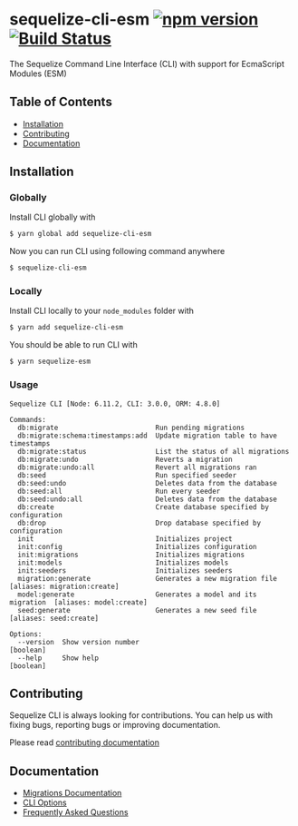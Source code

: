 # sequelize-cli-esm [![npm version](https://badge.fury.io/js/sequelize-cli-esm.svg)](https://badge.fury.io/js/sequelize-cli-esm) [![Build Status](https://travis-ci.org/rtablada/sequelize-cli-esm.svg?branch=master)](https://travis-ci.org/rtablada/sequelize-cli-esm)

The Sequelize Command Line Interface (CLI) with support for EcmaScript Modules (ESM)

## Table of Contents
- [Installation](#installation)
- [Contributing](#contributing)
- [Documentation](#documentation)

## Installation

### Globally
Install CLI globally with

```bash
$ yarn global add sequelize-cli-esm
```

Now you can run CLI using following command anywhere

```bash
$ sequelize-cli-esm
```

### Locally
Install CLI locally to your `node_modules` folder with

```bash
$ yarn add sequelize-cli-esm
```

You should be able to run CLI with

```bash
$ yarn sequelize-esm
```

### Usage
```
Sequelize CLI [Node: 6.11.2, CLI: 3.0.0, ORM: 4.8.0]

Commands:
  db:migrate                        Run pending migrations
  db:migrate:schema:timestamps:add  Update migration table to have timestamps
  db:migrate:status                 List the status of all migrations
  db:migrate:undo                   Reverts a migration
  db:migrate:undo:all               Revert all migrations ran
  db:seed                           Run specified seeder
  db:seed:undo                      Deletes data from the database
  db:seed:all                       Run every seeder
  db:seed:undo:all                  Deletes data from the database
  db:create                         Create database specified by configuration
  db:drop                           Drop database specified by configuration
  init                              Initializes project
  init:config                       Initializes configuration
  init:migrations                   Initializes migrations
  init:models                       Initializes models
  init:seeders                      Initializes seeders
  migration:generate                Generates a new migration file       [aliases: migration:create]
  model:generate                    Generates a model and its migration  [aliases: model:create]
  seed:generate                     Generates a new seed file            [aliases: seed:create]

Options:
  --version  Show version number                                         [boolean]
  --help     Show help                                                   [boolean]
```

## Contributing

Sequelize CLI is always looking for contributions. You can help us with fixing bugs, reporting bugs or improving documentation.

Please read [contributing documentation](CONTRIBUTING.md)

## Documentation

- [Migrations Documentation](http://docs.sequelizejs.com/manual/tutorial/migrations.html)
- [CLI Options](docs/README.md)
- [Frequently Asked Questions](docs/FAQ.md)
